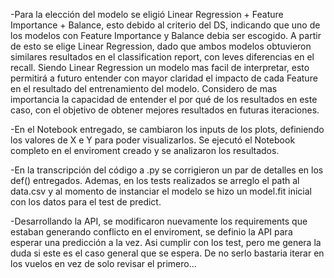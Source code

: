 -Para la elección del modelo se eligió Linear Regression + Feature Importance + Balance, esto debido al criterio del DS, indicando que uno de los modelos con Feature Importance y Balance debia ser escogido. A partir de esto se elige Linear Regression, dado que ambos modelos obtuvieron similares resultados en el classification report, con leves diferencias en el recall. Siendo Linear Regression un modelo mas facil de interpretar, esto permitirá a futuro entender con mayor claridad el impacto de cada Feature en el resultado del entrenamiento del modelo. Considero de mas importancia la capacidad de entender el por qué de los resultados en este caso, con el objetivo de obtener mejores resultados en futuras iteraciones.

-En el Notebook entregado, se cambiaron los inputs de los plots, definiendo los valores de X e Y para poder visualizarlos. Se ejecutó el Notebook completo en el enviroment creado y se analizaron los resultados.

-En la transcripción del código a .py se corrigieron un par de detalles en los def() entregados. Ademas, en los tests realizados se arreglo el path al data.csv y al momento de instanciar el modelo se hizo un model.fit inicial con los datos para el test de predict.

-Desarrollando la API, se modificaron nuevamente los requirements que estaban generando conflicto en el enviroment, se definio la API para esperar una predicción a la vez. Asi cumplir con los test, pero me genera la duda si este es el caso general que se espera. De no serlo bastaria iterar en los vuelos en vez de solo revisar el primero...

